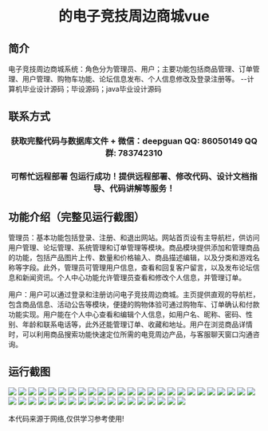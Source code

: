 <p><h1 align="center">的电子竞技周边商城vue</h1></p>

## 简介
电子竞技周边商城系统：角色分为管理员、用户；主要功能包括商品管理、订单管理、用户管理、购物车功能、论坛信息发布、个人信息修改及登录注册等。    --计算机毕业设计源码；毕设源码；java毕业设计源码


## 联系方式
<p><h3 align="center">获取完整代码与数据库文件 + 微信：deepguan QQ: 86050149 QQ群: 783742310</h3></p>
<p><h3 align="center">可帮忙远程部署 包运行成功！提供远程部署、修改代码、设计文档指导、代码讲解等服务！</h3></p>

## 功能介绍（完整见运行截图）
管理员：基本功能包括登录、注册、和退出网站。网站首页设有主导航栏，供访问用户管理、论坛管理、系统管理和订单管理等模块。商品模块提供添加和管理商品的功能，包括产品图片上传、数量和价格输入、商品描述编辑，以及分类和游戏名称等字段。此外，管理员可管理用户信息，查看和回复客户留言，以及发布论坛信息和新闻资讯。个人中心功能允许管理员查看和修改个人信息，并管理订单。

用户：用户可以通过登录和注册访问电子竞技周边商城。主页提供直观的导航栏，包含商品信息、活动公告等模块，便捷的购物体验可通过购物车、订单确认和付款功能实现。用户能在个人中心查看和编辑个人信息，如用户名、昵称、密码、性别、年龄和联系电话等，此外还能管理订单、收藏和地址。用户在浏览商品详情时，可以利用商品搜索功能快速定位所需的电竞周边产品，与客服聊天窗口沟通咨询。


## 运行截图
![](https://bs-1329754181.cos.ap-shanghai.myqcloud.com/ssm/EsportsMerchandiseStore/img/001.jpg)
![](https://bs-1329754181.cos.ap-shanghai.myqcloud.com/ssm/EsportsMerchandiseStore/img/002.jpg)
![](https://bs-1329754181.cos.ap-shanghai.myqcloud.com/ssm/EsportsMerchandiseStore/img/003.jpg)
![](https://bs-1329754181.cos.ap-shanghai.myqcloud.com/ssm/EsportsMerchandiseStore/img/004.jpg)
![](https://bs-1329754181.cos.ap-shanghai.myqcloud.com/ssm/EsportsMerchandiseStore/img/005.jpg)
![](https://bs-1329754181.cos.ap-shanghai.myqcloud.com/ssm/EsportsMerchandiseStore/img/006.jpg)
![](https://bs-1329754181.cos.ap-shanghai.myqcloud.com/ssm/EsportsMerchandiseStore/img/007.jpg)
![](https://bs-1329754181.cos.ap-shanghai.myqcloud.com/ssm/EsportsMerchandiseStore/img/008.jpg)
![](https://bs-1329754181.cos.ap-shanghai.myqcloud.com/ssm/EsportsMerchandiseStore/img/009.jpg)
![](https://bs-1329754181.cos.ap-shanghai.myqcloud.com/ssm/EsportsMerchandiseStore/img/010.jpg)
![](https://bs-1329754181.cos.ap-shanghai.myqcloud.com/ssm/EsportsMerchandiseStore/img/011.jpg)
![](https://bs-1329754181.cos.ap-shanghai.myqcloud.com/ssm/EsportsMerchandiseStore/img/012.jpg)
![](https://bs-1329754181.cos.ap-shanghai.myqcloud.com/ssm/EsportsMerchandiseStore/img/013.jpg)
![](https://bs-1329754181.cos.ap-shanghai.myqcloud.com/ssm/EsportsMerchandiseStore/img/014.jpg)
![](https://bs-1329754181.cos.ap-shanghai.myqcloud.com/ssm/EsportsMerchandiseStore/img/015.jpg)
![](https://bs-1329754181.cos.ap-shanghai.myqcloud.com/ssm/EsportsMerchandiseStore/img/016.jpg)
![](https://bs-1329754181.cos.ap-shanghai.myqcloud.com/ssm/EsportsMerchandiseStore/img/017.jpg)
![](https://bs-1329754181.cos.ap-shanghai.myqcloud.com/ssm/EsportsMerchandiseStore/img/018.jpg)
![](https://bs-1329754181.cos.ap-shanghai.myqcloud.com/ssm/EsportsMerchandiseStore/img/019.jpg)
![](https://bs-1329754181.cos.ap-shanghai.myqcloud.com/ssm/EsportsMerchandiseStore/img/020.jpg)
![](https://bs-1329754181.cos.ap-shanghai.myqcloud.com/ssm/EsportsMerchandiseStore/img/021.jpg)
![](https://bs-1329754181.cos.ap-shanghai.myqcloud.com/ssm/EsportsMerchandiseStore/img/022.jpg)
![](https://bs-1329754181.cos.ap-shanghai.myqcloud.com/ssm/EsportsMerchandiseStore/img/023.jpg)
![](https://bs-1329754181.cos.ap-shanghai.myqcloud.com/ssm/EsportsMerchandiseStore/img/024.jpg)
![](https://bs-1329754181.cos.ap-shanghai.myqcloud.com/ssm/EsportsMerchandiseStore/img/025.jpg)
![](https://bs-1329754181.cos.ap-shanghai.myqcloud.com/ssm/EsportsMerchandiseStore/img/026.jpg)
![](https://bs-1329754181.cos.ap-shanghai.myqcloud.com/ssm/EsportsMerchandiseStore/img/027.jpg)
![](https://bs-1329754181.cos.ap-shanghai.myqcloud.com/ssm/EsportsMerchandiseStore/img/028.jpg)
![](https://bs-1329754181.cos.ap-shanghai.myqcloud.com/ssm/EsportsMerchandiseStore/img/029.jpg)
![](https://bs-1329754181.cos.ap-shanghai.myqcloud.com/ssm/EsportsMerchandiseStore/img/030.jpg)
![](https://bs-1329754181.cos.ap-shanghai.myqcloud.com/ssm/EsportsMerchandiseStore/img/031.jpg)
![](https://bs-1329754181.cos.ap-shanghai.myqcloud.com/ssm/EsportsMerchandiseStore/img/032.jpg)
![](https://bs-1329754181.cos.ap-shanghai.myqcloud.com/ssm/EsportsMerchandiseStore/img/033.jpg)
![](https://bs-1329754181.cos.ap-shanghai.myqcloud.com/ssm/EsportsMerchandiseStore/img/034.jpg)
![](https://bs-1329754181.cos.ap-shanghai.myqcloud.com/ssm/EsportsMerchandiseStore/img/035.jpg)
![](https://bs-1329754181.cos.ap-shanghai.myqcloud.com/ssm/EsportsMerchandiseStore/img/036.jpg)
![](https://bs-1329754181.cos.ap-shanghai.myqcloud.com/ssm/EsportsMerchandiseStore/img/037.jpg)
![](https://bs-1329754181.cos.ap-shanghai.myqcloud.com/ssm/EsportsMerchandiseStore/img/038.jpg)
![](https://bs-1329754181.cos.ap-shanghai.myqcloud.com/ssm/EsportsMerchandiseStore/img/039.jpg)
![](https://bs-1329754181.cos.ap-shanghai.myqcloud.com/ssm/EsportsMerchandiseStore/img/040.jpg)
![](https://bs-1329754181.cos.ap-shanghai.myqcloud.com/ssm/EsportsMerchandiseStore/img/041.jpg)
![](https://bs-1329754181.cos.ap-shanghai.myqcloud.com/ssm/EsportsMerchandiseStore/img/042.jpg)
![](https://bs-1329754181.cos.ap-shanghai.myqcloud.com/ssm/EsportsMerchandiseStore/img/043.jpg)

<p>本代码来源于网络,仅供学习参考使用!</p>
